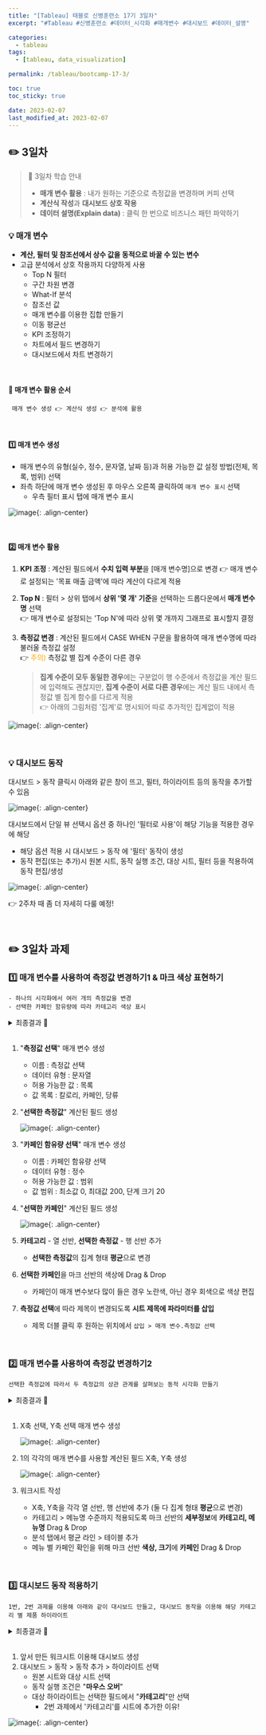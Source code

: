 ```yaml
---
title: "[Tableau] 태블로 신병훈련소 17기 3일차"
excerpt: "#Tableau #신병훈련소 #데이터_시각화 #매개변수 #대시보드 #데이터_설명"

categories:
  - tableau
tags:
  - [tableau, data_visualization]

permalink: /tableau/bootcamp-17-3/

toc: true
toc_sticky: true

date: 2023-02-07
last_modified_at: 2023-02-07
---
```


##  ✏️ 3일차

> 📖 3일차 학습 안내  
> - **매개 변수 활용** : 내가 원하는 기준으로 측정값을 변경하며 커피 선택
> - **계산식 작성**과 **대시보드 상호 작용**
> - **데이터 설명(Explain data)** : 클릭 한 번으로 비즈니스 패턴 파악하기


### 💡 매개 변수

- **계산, 필터 및 참조선에서 상수 값을 동적으로 바꿀 수 있는 변수**
- 고급 분석에서 상호 작용까지 다양하게 사용
  - Top N 필터
  - 구간 차원 변경
  - What-If 분석
  - 참조선 값
  - 매개 변수를 이용한 집합 만들기
  - 이동 평균선
  - KPI 조정하기
  - 차트에서 필드 변경하기
  - 대시보드에서 차트 변경하기

<br>

#### 👀 매개 변수 활용 순서

``` 
 매개 변수 생성 👉 계산식 생성 👉 분석에 활용 
```

<br>

#### 1️⃣ 매개 변수 생성

- 매개 변수의 유형(실수, 정수, 문자열, 날짜 등)과 허용 가능한 값 설정 방법(전체, 목록, 범위) 선택
- 좌측 하단에 매개 변수 생성된 후 마우스 오른쪽 클릭하여 `매개 변수 표시` 선택
  - 우측 필터 표시 탭에 매개 변수 표시

![image](/assets/images/posts_img/tableau_bootcamp/day3/20230207_tableau_bootcamp_17_3_1.png){: .align-center}

<br>

#### 2️⃣ 매개 변수 활용

1. **KPI 조정** : 계산된 필드에서 **수치 입력 부분**을 [매개 변수명]으로 변경
    👉 매개 변수로 설정되는 '목표 매출 금액'에 따라 계산이 다르게 적용
2. **Top N** : 필터 > 상위 탭에서 **상위 '몇 개' 기준**을 선택하는 드롭다운에서 **매개 변수명** 선택    
    👉 매개 변수로 설정되는 'Top N'에 따라 상위 몇 개까지 그래프로 표시할지 결정
3. **측정값 변경** : 계산된 필드에서 CASE WHEN 구문을 활용하여 매개 변수명에 따라 불러올 측정값 설정  
    👉 <span style="color:orange">주의)</span> 측정값 별 집계 수준이 다른 경우   
   
   > **집계 수준이 모두 동일한 경우**에는 구분없이 행 수준에서 측정값을 계산 필드에 입력해도 괜찮지만,
   > **집계 수준이 서로 다른 경우**에는 계산 필드 내에서 측정값 별 집계 함수를 다르게 적용  
   > 👉 아래의 그림처럼 '집계'로 명시되어 따로 추가적인 집계없이 적용
          
![image](/assets/images/posts_img/tableau_bootcamp/day3/20230207_tableau_bootcamp_17_3_2.png){: .align-center}
 
<br>


### 💡 대시보드 동작

대시보드 > 동작 클릭시 아래와 같은 창이 뜨고, 필터, 하이라이트 등의 동작을 추가할 수 있음

![image](/assets/images/posts_img/tableau_bootcamp/day3/20230207_tableau_bootcamp_17_3_3.png){: .align-center}

대시보드에서 단일 뷰 선택시 옵션 중 하나인 '필터로 사용'이 해당 기능을 적용한 경우에 해당  
- 해당 옵션 적용 시 대시보드 > 동작 에 '필터' 동작이 생성
- 동작 편집(또는 추가)시 원본 시트, 동작 실행 조건, 대상 시트, 필터 등을 적용하여 동작 편집/생성

![image](/assets/images/posts_img/tableau_bootcamp/day3/20230207_tableau_bootcamp_17_3_4.png){: .align-center}

👉 2주차 때 좀 더 자세히 다룰 예정!


<br>

##  ✏️ 3일차 과제


### 1️⃣ 매개 변수를 사용하여 측정값 변경하기1 & 마크 색상 표현하기

```
- 하나의 시각화에서 여러 개의 측정값을 변경
- 선택한 카페인 함유량에 따라 카테고리 색상 표시
```

<details>
<summary>최종결과 🌈</summary>
<div markdown="1">       

![image](/assets/images/posts_img/tableau_bootcamp/day3/20230207_tableau_bootcamp_17_3_7.png){: .align-center}  

</div>
</details>

<br>

1. "**측정값 선택**" 매개 변수 생성
      - 이름 : 측정값 선택
      - 데이터 유형 : 문자열
      - 허용 가능한 값 : 목록     
      - 값 목록 : 칼로리, 카페인, 당류 
2. "**선택한 측정값**" 계산된 필드 생성

   ![image](/assets/images/posts_img/tableau_bootcamp/day3/20230207_tableau_bootcamp_17_3_5.png){: .align-center}

3. "**카페인 함유량 선택**" 매개 변수 생성
      - 이름 : 카페인 함유량 선택
      - 데이터 유형 : 정수
      - 허용 가능한 값 : 범위
      - 값 범위 : 최소값 0, 최대값 200, 단계 크기 20

4. "**선택한 카페인**" 계산된 필드 생성  

   ![image](/assets/images/posts_img/tableau_bootcamp/day3/20230207_tableau_bootcamp_17_3_6.png){: .align-center}

5. **카테고리** - 열 선반, **선택한 측정값** - 행 선반 추가
   - **선택한 측정값**의 집계 형태 **평균**으로 변경
6. **선택한 카페인**을 마크 선반의 색상에 Drag & Drop
   - 카페인이 매개 변수보다 많이 들은 경우 노란색, 아닌 경우 회색으로 색상 편집
7. **측정값 선택**에 따라 제목이 변경되도록 **시트 제목에 파라미터를 삽입**
    - 제목 더블 클릭 후 원하는 위치에서 `삽입 > 매개 변수.측정값 선택`

<br>

### 2️⃣ 매개 변수를 사용하여 측정값 변경하기2

```
선택한 측정값에 따라서 두 측정값의 상관 관계를 살펴보는 동적 시각화 만들기
```

<details>
<summary>최종결과 🌈</summary>
<div markdown="1">       

![image](/assets/images/posts_img/tableau_bootcamp/day3/20230207_tableau_bootcamp_17_3_10.png){: .align-center}  

</div>
</details>

<br>

1. X축 선택, Y축 선택 매개 변수 생성

   ![image](/assets/images/posts_img/tableau_bootcamp/day3/20230207_tableau_bootcamp_17_3_8.png){: .align-center}

2. 1의 각각의 매개 변수를 사용할 계산된 필드 X축, Y축 생성

   ![image](/assets/images/posts_img/tableau_bootcamp/day3/20230207_tableau_bootcamp_17_3_9.png){: .align-center}

3. 워크시트 작성
   - X축, Y축을 각각 열 선반, 행 선반에 추가 (둘 다 집계 형태 **평균**으로 변경)
   - 카테고리 > 메뉴명 수준까지 적용되도록 마크 선반의 **세부정보**에 **카테고리, 메뉴명** Drag & Drop
   - 분석 탭에서 평균 라인 > 테이블 추가
   - 메뉴 별 카페인 확인을 위해 마크 선반 **색상, 크기**에 **카페인** Drag & Drop


<br>

### 3️⃣ 대시보드 동작 적용하기

```
1번, 2번 과제를 이용해 아래와 같이 대시보드 만들고, 대시보드 동작을 이용해 해당 카테고리 별 제품 하이라이트
```

<details>
<summary>최종결과 🌈</summary>
<div markdown="1">       

![image](/assets/images/posts_img/tableau_bootcamp/day3/20230207_tableau_bootcamp_17_3_12.png){: .align-center}  

</div>
</details>

<br>

1. 앞서 만든 워크시트 이용해 대시보드 생성
2. 대시보드 > 동작 > 동작 추가 > 하이라이트 선택
   - 원본 시트와 대상 시트 선택
   - 동작 실행 조건은 "**마우스 오버**"
   - 대상 하이라이트는 선택한 필드에서 "**카테고리**"만 선택
     - 2번 과제에서 '카테고리'를 시트에 추가한 이유!

![image](/assets/images/posts_img/tableau_bootcamp/day3/20230207_tableau_bootcamp_17_3_11.png){: .align-center}



<br><br>